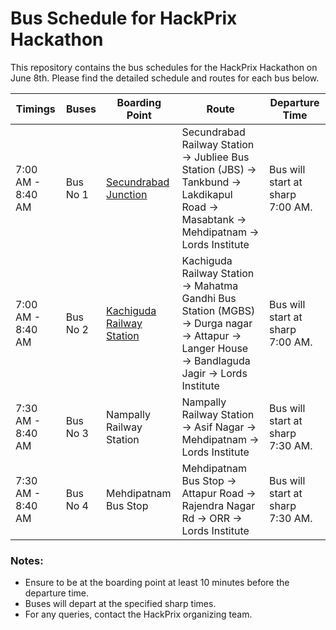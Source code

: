 # Bus Schedule for HackPrix Hackathon

This repository contains the bus schedules for the HackPrix Hackathon on June 8th. Please find the detailed schedule and routes for each bus below.

| Timings     | Buses | Boarding Point | Route                                                                                                        | Departure Time   |
|----------|---------|------------------|-------------------------------------------------------------------------------------------------------------|---------|
| 7:00 AM - 8:40 AM | Bus No 1 | [Secundrabad Junction](https://g.co/kgs/yqNF3pw)| Secundrabad Railway Station → Jubliee Bus Station (JBS) → Tankbund → Lakdikapul Road → Masabtank → Mehdipatnam → Lords Institute | Bus will start at sharp 7:00 AM. |
| 7:00 AM - 8:40 AM | Bus No 2 | [Kachiguda Railway Station](https://g.co/kgs/vfycnZK)   | Kachiguda Railway Station → Mahatma Gandhi Bus Station (MGBS) → Durga nagar → Attapur → Langer House → Bandlaguda Jagir → Lords Institute | Bus will start at sharp 7:00 AM. |
| 7:30 AM - 8:40 AM | Bus No 3 | Nampally Railway Station | Nampally Railway Station → Asif Nagar → Mehdipatnam → Lords Institute | Bus will start at sharp 7:30 AM. |
| 7:30 AM - 8:40 AM | Bus No 4 | Mehdipatnam Bus Stop | Mehdipatnam Bus Stop → Attapur Road → Rajendra Nagar Rd  → ORR → Lords Institute | Bus will start at sharp 7:30 AM. |

### Notes:
- Ensure to be at the boarding point at least 10 minutes before the departure time.
- Buses will depart at the specified sharp times.
- For any queries, contact the HackPrix organizing team.
